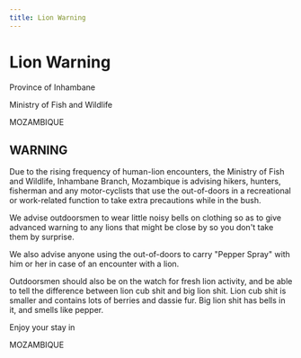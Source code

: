 ```yaml
---
title: Lion Warning
---
```


Lion Warning
============

Province of Inhambane

Ministry of Fish and Wildlife

MOZAMBIQUE

WARNING
-------

Due to the rising frequency of human-lion encounters, the Ministry of Fish and Wildlife, Inhambane Branch, Mozambique is advising hikers, hunters, fisherman and any motor-cyclists that use the out-of-doors in a recreational or work-related function to take extra precautions while in the bush.

We advise outdoorsmen to wear little noisy bells on clothing so as to give advanced warning to any lions that might be close by so you don't take them by surprise.

We also advise anyone using the out-of-doors to carry "Pepper Spray" with him or her in case of an encounter with a lion.

Outdoorsmen should also be on the watch for fresh lion activity, and be able to tell the difference between lion cub shit and big lion shit. Lion cub shit is smaller and contains lots of berries and dassie fur. Big lion shit has bells in it, and smells like pepper.

Enjoy your stay in

MOZAMBIQUE